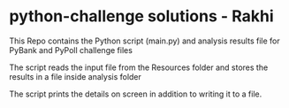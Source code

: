 # python-challenge solutions - Rakhi

This Repo contains the Python script (main.py) and analysis results file for PyBank and PyPoll challenge files

The script reads the input file from the Resources folder and stores the results in a file inside analysis folder

The script prints the details on screen in addition to writing it to a file. 

